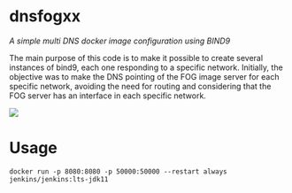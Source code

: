 # dnsfogxx

*A simple multi DNS docker image configuration using BIND9*

The main purpose of this code is to make it possible to create several instances of bind9, each one responding to a specific network. Initially, the objective was to make the DNS pointing of the FOG image server for each specific network, avoiding the need for routing and considering that the FOG server has an interface in each specific network.

<img src="https://gitlab.isc.org/uploads/-/system/project/avatar/1/Bind_9_Mark_ISC_Blue.png?width=64"/>

# Usage



```
docker run -p 8080:8080 -p 50000:50000 --restart always jenkins/jenkins:lts-jdk11
```

